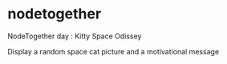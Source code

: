 # nodetogether
NodeTogether day : Kitty Space Odissey

Display a random space cat picture and a motivational message


